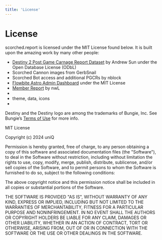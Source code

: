 ```yaml
---
title: 'License'
---
```


# License

scorched.report is licensed under the MIT License found below. It is built upon the amazing work by many other people:

- [Destiny 2 Post Game Carnage Report Dataset](https://d2.asun.co/pgcr.html) by Andrew Sun under the Open Database License (ODbL)
- Scorched Cannon images from GerbSnail
- Scorched Bot access and additional PGCRs by nblock
- [Flowbite Astro Admin Dashboard](https://github.com/themesberg/flowbite-astro-admin-dashboard) under the MIT License
- [Member Report](https://github.com/nwLSteam/member.report) by nwL
- 
- theme, data, icons
- 
Destiny and the Destiny logo are among the trademarks of Bungie, Inc.
See Bungie’s [Terms of Use](https://www.bungie.net/7/en/legal/terms) for more info.


MIT License

Copyright (c) 2024 uniQ

Permission is hereby granted, free of charge, to any person obtaining a copy
of this software and associated documentation files (the "Software"), to deal
in the Software without restriction, including without limitation the rights
to use, copy, modify, merge, publish, distribute, sublicense, and/or sell
copies of the Software, and to permit persons to whom the Software is
furnished to do so, subject to the following conditions:

The above copyright notice and this permission notice shall be included in all
copies or substantial portions of the Software.

THE SOFTWARE IS PROVIDED "AS IS", WITHOUT WARRANTY OF ANY KIND, EXPRESS OR
IMPLIED, INCLUDING BUT NOT LIMITED TO THE WARRANTIES OF MERCHANTABILITY,
FITNESS FOR A PARTICULAR PURPOSE AND NONINFRINGEMENT. IN NO EVENT SHALL THE
AUTHORS OR COPYRIGHT HOLDERS BE LIABLE FOR ANY CLAIM, DAMAGES OR OTHER
LIABILITY, WHETHER IN AN ACTION OF CONTRACT, TORT OR OTHERWISE, ARISING FROM,
OUT OF OR IN CONNECTION WITH THE SOFTWARE OR THE USE OR OTHER DEALINGS IN THE
SOFTWARE.
